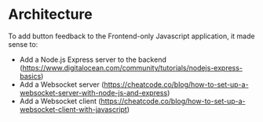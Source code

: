 # Architecture

To add button feedback to the Frontend-only Javascript application, it made sense to:
* Add a Node.js Express server to the backend (https://www.digitalocean.com/community/tutorials/nodejs-express-basics)
* Add a Websocket server (https://cheatcode.co/blog/how-to-set-up-a-websocket-server-with-node-js-and-express)
* Add a Websocket client (https://cheatcode.co/blog/how-to-set-up-a-websocket-client-with-javascript)